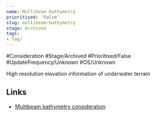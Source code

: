 ```yaml
---
name: Multibeam bathymetry
prioritised: 'False'
slug: multibeam-bathymetry
stage: Archived
tags:
- Tag/
---
```


#Consideration #Stage/Archived #Prioritised/False #UpdateFrequency/Unknown #OS/Unknown

High resolution elevation information of underwater terrain

## Links

* [Multibeam bathymetry consideration](https://design.planning.data.gov.uk/planning-consideration/multibeam-bathymetry)